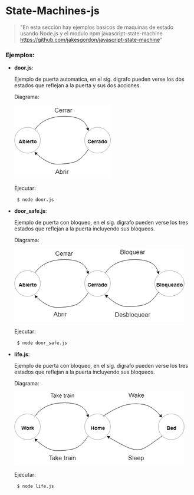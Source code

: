 # State-Machines-js
> "En esta sección hay ejemplos basicos de maquinas de estado usando Node.js y el modulo npm javascript-state-machine https://github.com/jakesgordon/javascript-state-machine"

### Ejemplos:

- **door.js**: 

  Ejemplo de puerta automatica, en el sig. digrafo pueden verse los dos estados que reflejan a la puerta y sus dos acciones.
  
  Diagrama:
  
  ![N|Solid](https://github.com/damiancipolat/State-Machines-js/blob/master/basic_1/docs/diagram_1.png?raw=true)

  Ejecutar:
  
  ```sh   
   $ node door.js
  ```

- **door_safe.js**: 

  Ejemplo de puerta con bloqueo, en el sig. digrafo pueden verse los tres estados que reflejan a la puerta incluyendo sus bloqueos.
  
  Diagrama:
  
  ![N|Solid](https://github.com/damiancipolat/State-Machines-js/blob/master/basic_1/docs/diagram_2.png?raw=true)

  Ejecutar:
  
  ```sh   
   $ node door_safe.js
  ```

- **life.js**: 

  Ejemplo de puerta con bloqueo, en el sig. digrafo pueden verse los tres estados que reflejan a la puerta incluyendo sus bloqueos.
  
  Diagrama:
  
  ![N|Solid](https://github.com/damiancipolat/State-Machines-js/blob/master/basic_1/docs/diagram_3.png?raw=true)

  Ejecutar:
  
  ```sh   
   $ node life.js
  ```
